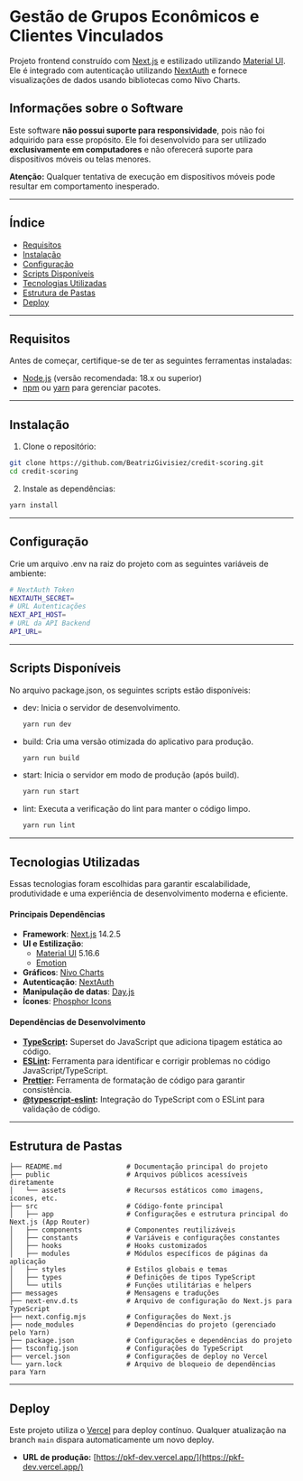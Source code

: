 # Gestão de Grupos Econômicos e Clientes Vinculados

Projeto frontend construído com [Next.js](https://nextjs.org/) e estilizado utilizando [Material UI](https://mui.com/). Ele é integrado com autenticação utilizando [NextAuth](https://next-auth.js.org/) e fornece visualizações de dados usando bibliotecas como Nivo Charts.


## Informações sobre o Software

Este software **não possui suporte para responsividade**, pois não foi adquirido para esse propósito. Ele foi desenvolvido para ser utilizado **exclusivamente em computadores** e não oferecerá suporte para dispositivos móveis ou telas menores.

**Atenção:** Qualquer tentativa de execução em dispositivos móveis pode resultar em comportamento inesperado.

---

## Índice

- [Requisitos](#requisitos)
- [Instalação](#instalação)
- [Configuração](#configuração)
- [Scripts Disponíveis](#scripts-disponíveis)
- [Tecnologias Utilizadas](#tecnologias-utilizadas)
- [Estrutura de Pastas](#estrutura-de-pastas)
- [Deploy](#deploy)
---

## Requisitos

Antes de começar, certifique-se de ter as seguintes ferramentas instaladas:

- [Node.js](https://nodejs.org/) (versão recomendada: 18.x ou superior)
- [npm](https://www.npmjs.com/) ou [yarn](https://yarnpkg.com/) para gerenciar pacotes.
---
## Instalação
1. Clone o repositório:
```bash
git clone https://github.com/BeatrizGivisiez/credit-scoring.git
cd credit-scoring
```

2. Instale as dependências:
```bash
yarn install
```
---
## Configuração
Crie um arquivo .env na raiz do projeto com as seguintes variáveis de ambiente:
```bash
# NextAuth Token
NEXTAUTH_SECRET=
# URL Autenticações
NEXT_API_HOST=
# URL da API Backend
API_URL=
```
---
## Scripts Disponíveis
No arquivo package.json, os seguintes scripts estão disponíveis:

- dev: Inicia o servidor de desenvolvimento.
    ```bash
    yarn run dev
    ```

- build: Cria uma versão otimizada do aplicativo para produção.
    ```bash
    yarn run build
    ```

- start: Inicia o servidor em modo de produção (após build).
    ```bash
    yarn run start
    ```

- lint: Executa a verificação do lint para manter o código limpo.
    ```bash
    yarn run lint
    ```
---
## Tecnologias Utilizadas
Essas tecnologias foram escolhidas para garantir escalabilidade, produtividade e uma experiência de desenvolvimento moderna e eficiente.

#### Principais Dependências
- **Framework**: [Next.js](https://nextjs.org/) 14.2.5
- **UI e Estilização**:
  - [Material UI](https://mui.com/) 5.16.6
  - [Emotion](https://emotion.sh/docs/introduction)
- **Gráficos**: [Nivo Charts](https://nivo.rocks/)
- **Autenticação**: [NextAuth](https://next-auth.js.org/)
- **Manipulação de datas**: [Day.js](https://day.js.org/)
- **Ícones**: [Phosphor Icons](https://phosphoricons.com/)

#### Dependências de Desenvolvimento
- **[TypeScript](https://www.typescriptlang.org/):** Superset do JavaScript que adiciona tipagem estática ao código.
- **[ESLint](https://eslint.org/):** Ferramenta para identificar e corrigir problemas no código JavaScript/TypeScript.
- **[Prettier](https://prettier.io/):** Ferramenta de formatação de código para garantir consistência.
- **[@typescript-eslint](https://typescript-eslint.io/):** Integração do TypeScript com o ESLint para validação de código.
---

## Estrutura de Pastas

```plaintext
├── README.md                # Documentação principal do projeto
├── public                   # Arquivos públicos acessíveis diretamente
│   └── assets               # Recursos estáticos como imagens, ícones, etc.
├── src                      # Código-fonte principal
│   ├── app                  # Configurações e estrutura principal do Next.js (App Router)
│   ├── components           # Componentes reutilizáveis
│   ├── constants            # Variáveis e configurações constantes
│   ├── hooks                # Hooks customizados
│   ├── modules              # Módulos específicos de páginas da aplicação
│   ├── styles               # Estilos globais e temas
│   ├── types                # Definições de tipos TypeScript
│   └── utils                # Funções utilitárias e helpers
├── messages                 # Mensagens e traduções
├── next-env.d.ts            # Arquivo de configuração do Next.js para TypeScript
├── next.config.mjs          # Configurações do Next.js
├── node_modules             # Dependências do projeto (gerenciado pelo Yarn)
├── package.json             # Configurações e dependências do projeto
├── tsconfig.json            # Configurações do TypeScript
├── vercel.json              # Configurações de deploy no Vercel
└── yarn.lock                # Arquivo de bloqueio de dependências para Yarn
```
---
## Deploy

Este projeto utiliza o [Vercel](https://vercel.com/) para deploy contínuo. Qualquer atualização na branch `main` dispara automaticamente um novo deploy. 

- **URL de produção:** [https://pkf-dev.vercel.app/](https://pkf-dev.vercel.app/)
